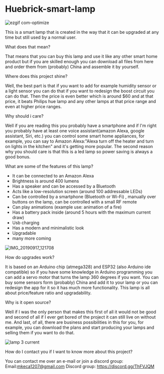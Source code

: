 # Huebrick-smart-lamp
![ezgif com-optimize](https://user-images.githubusercontent.com/51088815/65032679-e46e9780-d943-11e9-93de-aac0e55a9e48.gif)

This is a smart lamp that is created in the way that it can be upgraded at any time but still used by a normal user.

What does that mean?

That means that you can buy this lamp and use it like any other smart home product but if you are skilled enough you can download all files from here and order them from (probably) China and assemble it by yourself. 

Where does this project shine?

Well, the best part is that if you want to add for example humidity sensor or a light sensor you can do that if you want to redesign the boost circuit you can do that. Then the price is even better which is around $60 and at that price, it beats Philips hue lamp and any other lamps at that price range and even at higher price ranges.

Why should i care?

Well if you are reading this you probably have a smartphone and if I'm right you probably have at least one voice assistant(amazon Alexa, google assistant, Siri, etc.)  you can control some smart home appliances, for example, you can say to Amazon Alexa:"Alexa turn off the heater and turn on lights in the kitchen" and it's getting more popular. The second reason why you should care is that this is a led lamp so power saving is always a good bonus.

What are some of the features of this lamp?

- It can be connected to an Amazon Alexa
- Brightness is around 400 lumens 
- Has a speaker and can be accessed by a Bluetooth
- Acts like a low-resolution screen (around 100 addressable LEDs)
- Can be controlled by a smartphone (Bluetooth or Wi-Fi) , manually over buttons on the lamp, can be controlled with a small RF remote
- Can play animations (example use: animation of a fire)
- Has a battery pack inside (around 5 hours with the maximum current draw)
- Usb charging 
- Has a modern and minimalistic look
- Upgradable
- many more coming

![IMG_20190917_121708](https://user-images.githubusercontent.com/51088815/65034688-d3c02080-d947-11e9-9e0a-ae43fa02d2a9.jpg)

How do upgrades work?

It is based on an Arduino chip (atmega328) and ESP32 (also Arduino ide compatible) so if you have some knowledge in Arduino programming you can add a servo motor that turns the lamp 360 degrees if you want. You can buy some sensors form (probably) China and add it to your lamp or you can redesign the app for it so it has much more functionality. This lamp is all about price/feature ratio and upgradability.

Why is it open source?

Well if I was the only person that makes this first of all it would not be good and second of all if I ever get bored of the project it can still live on without me. And last, of all, there are business possibilities in this for you, for example, you can download the plans and start producing your lamps and selling them if you want to do that.

   ![lamp 3 current](https://user-images.githubusercontent.com/51088815/65033936-52b45980-d946-11e9-933e-9ccb7c696f96.jpg)

How do I contact you if I want to know more about this project?

You can contact me over an e-mail or join a discord group:
Email:mkeca1207@gmail.com
Discord group: https://discord.gg/ThFVJQM 
